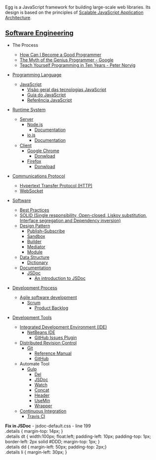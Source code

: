 

Egg is a JavaScript framework for building large-scale web libraries. Its design is based on the principles of [Scalable JavaScript Application Architecture](https://www.youtube.com/watch?v=mKouqShWI4o).

## [Software Engineering](https://en.wikipedia.org/wiki/Software_engineering)
* The Process
    * [How Can I Become a Good Programmer](https://www.youtube.com/watch?v=dU1xS07N-FA)
    * [The Myth of the Genius Programmer - Google](https://www.youtube.com/watch?v=0SARbwvhupQ)
    * [Teach Yourself Programming in Ten Years - Peter Norvig](http://norvig.com/21-days.html)

* [Programming Language](https://en.wikipedia.org/wiki/Programming_language)
    * [JavaScript](https://developer.mozilla.org/pt-BR/docs/Web/JavaScript)
        * [Visão geral das tecnologias JavaScript](https://developer.mozilla.org/en/JavaScript_technologies_overview)
        * [Guia do JavaScript](https://developer.mozilla.org/en-US/docs/Web/JavaScript/Guide)
        * [Referência JavaScript](https://developer.mozilla.org/en-US/docs/Web/JavaScript/Reference)

* [Runtime System](https://en.wikipedia.org/wiki/Runtime_system)
    * [Server](https://en.wikipedia.org/wiki/Server_\(computing\))
        * [Node.js](https://en.wikipedia.org/wiki/Node.js)
            * [Documentation](https://nodejs.org/documentation/)
        * [io.js](https://en.wikipedia.org/wiki/Node.js#io.js)
            * [Documentation](https://iojs.org/api/)
    * [Client](https://en.wikipedia.org/wiki/Client_\(computing\))
        * [Google Chrome](https://en.wikipedia.org/wiki/Google_Chrome)
            * [Donwload](https://www.google.com.br/chrome/browser/desktop/)
        * [Firefox](https://en.wikipedia.org/wiki/Firefox)
            * [Donwload](https://www.mozilla.org/firefox‎)

* [Communications Protocol](https://en.wikipedia.org/wiki/Communications_protocol)
    * [Hypertext Transfer Protocol (HTTP)](https://en.wikipedia.org/wiki/Hypertext_Transfer_Protocol)
    * [WebSocket](https://en.wikipedia.org/wiki/WebSocket)

* [Software](https://en.wikipedia.org/wiki/Software)
    * [Best Practices](http://www.w3.org/wiki/JavaScript_best_practices)
    * [SOLID (Single responsibility, Open-closed, Liskov substitution, Interface segregation and Dependency inversion)](https://en.wikipedia.org/wiki/SOLID_\(object-oriented_design\))
    * [Design Pattern](https://en.wikipedia.org/wiki/Software_design_pattern)
        * [Publish–Subscribe](https://en.wikipedia.org/wiki/Publish%E2%80%93subscribe_pattern)
        * [Sandbox](https://github.com/shichuan/javascript-patterns/blob/master/object-creation-patterns/sandbox.html)
        * [Builder](https://en.wikipedia.org/wiki/Builder_pattern)
        * [Mediator](http://addyosmani.com/resources/essentialjsdesignpatterns/book/#mediatorpatternjavascript)
        * [Module](http://addyosmani.com/resources/essentialjsdesignpatterns/book/#modulepatternjavascript)
    * [Data Structure](https://en.wikipedia.org/wiki/Data_structure)
        * [Dictionary](https://en.wikipedia.org/wiki/Associative_array)
    * [Documentation](https://en.wikipedia.org/wiki/Software_documentation)
        * [JSDoc](http://usejsdoc.org/)
            * [An introduction to JSDoc](http://www.2ality.com/2011/08/jsdoc-intro.html)

* [Development Process](https://en.wikipedia.org/wiki/Software_development_process)
    * [Agile software development](https://en.wikipedia.org/wiki/Agile_software_development)
        * [Scrum](https://en.wikipedia.org/wiki/Scrum_\(software_development\))
            * [Product Backlog](https://guides.github.com/features/issues/)

* [Development Tools](https://en.wikipedia.org/wiki/Web_development_tools)
    * [Integrated Development Environment (IDE)](https://en.wikipedia.org/wiki/Integrated_development_environment)
        * [NetBeans IDE](https://netbeans.org/)
            * [GitHub Issues Plugin](https://github.com/junichi11/netbeans-github-issues-plugin)
    * [Distributed Revision Control](https://en.wikipedia.org/wiki/Distributed_revision_control)
        * [Git](https://en.wikipedia.org/wiki/Git_\(software\))
            * [Reference Manual](http://git-scm.com/doc)
            * [GitHub](https://en.wikipedia.org/wiki/GitHub)
    * Automate Tool
        * [Gulp](http://gulpjs.com/)
            * [Del](https://github.com/gulpjs/gulp/blob/master/docs/recipes/delete-files-folder.md)
            * [JSDoc](https://github.com/jsBoot/gulp-jsdoc)
            * [Watch](https://github.com/floatdrop/gulp-watch)
            * [Concat](https://github.com/wearefractal/gulp-concat)
            * [Header](https://github.com/godaddy/gulp-header)
            * [UseMin](https://github.com/zont/gulp-usemin)
            * [Wrapper](https://github.com/AntouanK/gulp-wrapper)
    * [Continuous Integration](https://en.wikipedia.org/wiki/Continuous_integration)
        * [Travis CI](https://travis-ci.org/)


<b>Fix in JSDoc</b> - jsdoc-default.css - line 199
<br>.details { margin-top: 14px; }
<br>.details dt { width:100px; float:left; padding-left: 10px;  padding-top: 1px; border-left: 2px solid #DDD; margin-top: 1px; }
<br>.details dd { margin-left: 50px; padding-top: 2px;}
<br>.details li { margin-left: 30px; }
